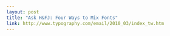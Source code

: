```yaml
---
layout: post
title: "Ask H&FJ: Four Ways to Mix Fonts"
link: http://www.typography.com/email/2010_03/index_tw.htm
---
```

